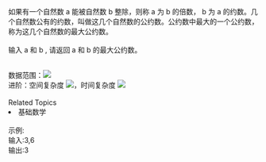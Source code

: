 如果有一个自然数 a 能被自然数 b 整除，则称 a 为 b 的倍数， b 为 a 的约数。几个自然数公有的约数，叫做这几个自然数的公约数。公约数中最大的一个公约数，称为这几个自然数的最大公约数。<br> <br> 输入 a 和 b , 请返回 a 和 b 的最大公约数。<br> <br> <div>  数据范围：<img src="https://www.nowcoder.com/equation?tex=1%20%5Cle%20a%2Cb%20%5Cle%2010%5E9"> </div> <div>  进阶：空间复杂度 <img src="https://www.nowcoder.com/equation?tex=O(1)">，时间复杂度 <img src="https://www.nowcoder.com/equation?tex=O(logn)"><br> </div><div><br></div><div><div>Related Topics</div><div><li>基础数学</li></div></div><br>示例:<br>输入:3,6<br>输出:3
<br>